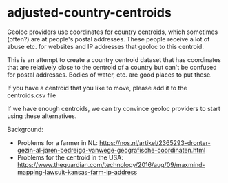 # adjusted-country-centroids

Geoloc providers use coordinates for country centroids, which sometimes (often?) are at people's postal addresses.
These people receive a lot of abuse etc. for websites and IP addresses that geoloc to this centroid.

This is an attempt to create a country centroid dataset that has coordinates that are relatively close to the 
centroid of a country but can't be confused for postal addresses. Bodies of water, etc. are good places to put these.

If you have a centroid that you like to move, please add it to the centroids.csv file

If we have enough centroids, we can try convince geoloc providers to start using these alternatives.

Background:
* Problems for a farmer in NL: https://nos.nl/artikel/2365293-dronter-gezin-al-jaren-bedreigd-vanwege-geografische-coordinaten.html
* Problems for the centroid in the USA: https://www.theguardian.com/technology/2016/aug/09/maxmind-mapping-lawsuit-kansas-farm-ip-address
